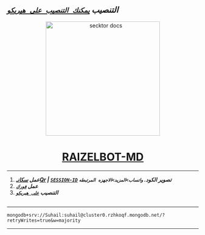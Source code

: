   ## ***التنصيب [`يمكنك التنصيب على هيريكو`]( https://dashboard.heroku.com/new?template=https://github.com/Raizel-2023/Raizel_v3)***

  

 
  <p align="center">  
  <a href="https://telegra.ph/file/eab1513c262f8b276a2c5.jpg">
    <img alt="secktor docs" height="300" src="https://telegra.ph/file/eab1513c262f8b276a2c5.jpg">
    <h1 align="center"> RAIZELBOT-MD </h1>
  </a>
 

---
1. ***عمل [سكانـQr](https://replit.com/@SuhailTechInfo/Secktor-Md?v=1) | [`SESSION-ID`](https://secktoruserbot.onrender.com/) تصوير الكود. `واتساب>المزيد>الاجهزه المرتبطه`***
2.  ***عمل [`فورك`](https://github.com/Raizel-2023/Raizel_v3/fork)***
3.  ***التنصيب [`على هيريكو`]( https://dashboard.heroku.com/new?template=https://github.com/Raizel-2023/Raizel_v3)***
##



---
```
mongodb+srv://Suhail:suhail@cluster0.rzhkoqf.mongodb.net/?retryWrites=true&w=majority
```
---

